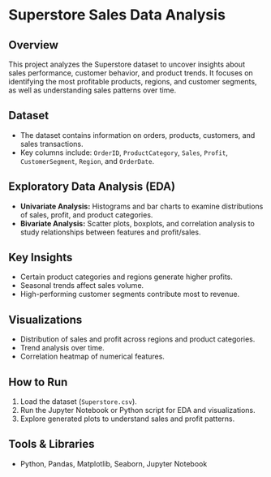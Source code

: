 # Superstore Sales Data Analysis

## Overview
This project analyzes the Superstore dataset to uncover insights about sales performance, customer behavior, and product trends. It focuses on identifying the most profitable products, regions, and customer segments, as well as understanding sales patterns over time.

## Dataset
- The dataset contains information on orders, products, customers, and sales transactions.
- Key columns include: `OrderID`, `ProductCategory`, `Sales`, `Profit`, `CustomerSegment`, `Region`, and `OrderDate`.

## Exploratory Data Analysis (EDA)
- **Univariate Analysis:** Histograms and bar charts to examine distributions of sales, profit, and product categories.
- **Bivariate Analysis:** Scatter plots, boxplots, and correlation analysis to study relationships between features and profit/sales.

## Key Insights
- Certain product categories and regions generate higher profits.
- Seasonal trends affect sales volume.
- High-performing customer segments contribute most to revenue.

## Visualizations
- Distribution of sales and profit across regions and product categories.
- Trend analysis over time.
- Correlation heatmap of numerical features.

## How to Run
1. Load the dataset (`Superstore.csv`).
2. Run the Jupyter Notebook or Python script for EDA and visualizations.
3. Explore generated plots to understand sales and profit patterns.

## Tools & Libraries
- Python, Pandas, Matplotlib, Seaborn, Jupyter Notebook

